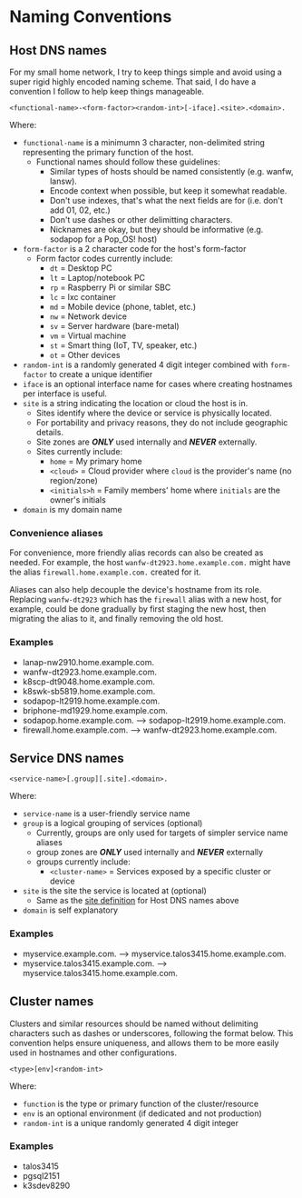 # Naming Conventions

## Host DNS names

For my small home network, I try to keep things simple and avoid using a super rigid highly encoded naming scheme. That said, I do have a convention I follow to help keep things manageable.

```
<functional-name>-<form-factor><random-int>[-iface].<site>.<domain>.
```

Where:

- `functional-name` is a minimumn 3 character, non-delimited string representing the primary function of the host.
    - Functional names should follow these guidelines:
        - Similar types of hosts should be named consistently (e.g. wanfw, lansw).
        - Encode context when possible, but keep it somewhat readable.
        - Don't use indexes, that's what the next fields are for (i.e. don't add 01, 02, etc.)
        - Don't use dashes or other delimitting characters.
        - Nicknames are okay, but they should be informative (e.g. sodapop for a Pop_OS! host)
- `form-factor` is a 2 character code for the host's form-factor
    - Form factor codes currently include:
        - `dt` = Desktop PC
        - `lt` = Laptop/notebook PC
        - `rp` = Raspberry Pi or similar SBC
        - `lc` = lxc container
        - `md` = Mobile device (phone, tablet, etc.)
        - `nw` = Network device
        - `sv` = Server hardware (bare-metal)
        - `vm` = Virtual machine
        - `st` = Smart thing (IoT, TV, speaker, etc.)
        - `ot` = Other devices
- `random-int` is a randomly generated 4 digit integer combined with `form-factor` to create a unique identifier
- `iface` is an optional interface name for cases where creating hostnames per interface is useful.
- <a id="site-definition"></a>`site` is a string indicating the location or cloud the host is in.
    - Sites identify where the device or service is physically located.
    - For portability and privacy reasons, they do not include geographic details.
    - Site zones are ***ONLY*** used internally and ***NEVER*** externally.
    - Sites currently include:
        - `home` = My primary home
        - `<cloud>` = Cloud provider where `cloud` is the provider's name (no region/zone)
        - `<initials>h` = Family members' home where `initials` are the owner's initials
- `domain` is my domain name

### Convenience aliases

For convenience, more friendly alias records can also be created as needed. For example, the host `wanfw-dt2923.home.example.com.` might have the alias `firewall.home.example.com.` created for it.

Aliases can also help decouple the device's hostname from its role. Replacing `wanfw-dt2923` which has the `firewall` alias with a new host, for example, could be done gradually by first staging the new host, then migrating the alias to it, and finally removing the old host.

### Examples

- lanap-nw2910.home.example.com.
- wanfw-dt2923.home.example.com.
- k8scp-dt9048.home.example.com.
- k8swk-sb5819.home.example.com.
- sodapop-lt2919.home.example.com.
- briphone-md1929.home.example.com.
- sodapop.home.example.com. --> sodapop-lt2919.home.example.com.
- firewall.home.example.com. --> wanfw-dt2923.home.example.com.

## Service DNS names

```
<service-name>[.group][.site].<domain>.
```

Where:

- `service-name` is a user-friendly service name
- `group` is a logical grouping of services (optional)
    - Currently, groups are only used for targets of simpler service name aliases
    - group zones are ***ONLY*** used internally and ***NEVER*** externally
    - groups currently include:
        - `<cluster-name>` = Services exposed by a specific cluster or device
- `site` is the site the service is located at (optional)
    - Same as the [site definition](#site-definition) for Host DNS names above
- `domain` is self explanatory

### Examples

- myservice.example.com. --> myservice.talos3415.home.example.com.
- myservice.talos3415.example.com. --> myservice.talos3415.home.example.com.

## Cluster names

Clusters and similar resources should be named without delimiting characters such as dashes or underscores, following the format below. This convention helps ensure uniqueness, and allows them to be more easily used in hostnames and other configurations.

```
<type>[env]<random-int>
```

Where:

- `function` is the type or primary function of the cluster/resource
- `env` is an optional environment (if dedicated and not production)
- `random-int` is a unique randomly generated 4 digit integer

### Examples

- talos3415
- pgsql2151
- k3sdev8290
